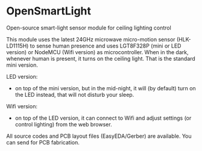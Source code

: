 # OpenSmartLight
Open-source smart-light sensor module for ceiling lighting control

This module uses the latest 24GHz microwave micro-motion sensor (HLK-LD1115H) to sense human presence and uses LGT8F328P (mini or LED version) or NodeMCU (Wifi version) as microcontroller.
When in the dark, whenever human is present, it turns on the ceiling light. That is the standard mini version.

LED version:
- on top of the mini version, but in the mid-night, it will (by default) turn on the LED instead, that will not disturb your sleep.

Wifi version:
- on top of the LED version, it can connect to Wifi and adjust settings (or control lighting) from the web browser.

All source codes and PCB layout files (EasyEDA/Gerber) are available. You can send for PCB fabrication.
